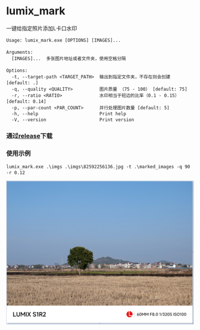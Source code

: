 # lumix_mark
一键给指定照片添加L卡口水印

```
Usage: lumix_mark.exe [OPTIONS] [IMAGES]...

Arguments:
  [IMAGES]...  多张图片地址或者文件夹，使用空格分隔

Options:
  -t, --target-path <TARGET_PATH>  输出到指定文件夹，不存在则会创建 [default: .]
  -q, --quality <QUALITY>          图片质量 （75 - 100） [default: 75]
  -r, --ratio <RATIO>              水印相当于短边的比率（0.1 - 0.15） [default: 0.14]
  -p, --par-count <PAR_COUNT>      并行处理图片数量 [default: 5]
  -h, --help                       Print help
  -V, --version                    Print version
```
### 通过[release](https://github.com/losenli/lumix_mark/releases/tag/release)下载

### 使用示例
```shell
lumix_mark.exe .\imgs .\imgs\82592256136.jpg -t .\marked_images -q 90 -r 0.12
```
![替代文本](./images/img.png)
